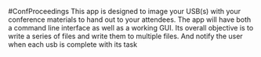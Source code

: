 #ConfProceedings
This app is designed to image your USB(s) with your conference materials to hand out to your attendees.
The app will have both a command line interface as well as a working GUI.
Its overall objective is to write a series of files and write them to multiple files. And notify the user when each usb is complete with its task
